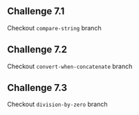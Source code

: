 ## Challenge 7.1

Checkout `compare-string` branch

## Challenge 7.2

Checkout `convert-when-concatenate` branch

## Challenge 7.3

Checkout `division-by-zero` branch
